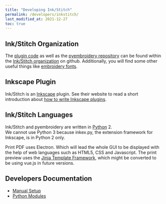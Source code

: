 ```yaml
---
title: "Developing Ink/Stitch"
permalink: /developers/inkstitch/
last_modified_at: 2021-12-27
toc: true
---
```

## Ink/Stitch Organization
The [plugin code](https://github.com/inkstitch/inkstitch) as well as the [pyembroidery repository](https://github.com/inkstitch/pyembroidery) can be found within the [Ink/Stitch organization](https://github.com/inkstitch/) on github. Additionally, you will find some other useful things like [embroidery fonts](https://github.com/inkstitch/embroidery-fonts).

## Inkscape Plugin
Ink/Stitch is an [Inkscape](https://inkscape.org/) plugin. See their website to read a short introduction about [how to write Inkscape plugins](https://inkscape.org/en/develop/extensions/).

## Ink/Stitch Languages

Ink/Stitch and pyembroidery are written in [Python](https://www.python.org/) 2.<br />We cannot use Python 3 because inkex.py, the extension framework for Inkscape, is in Python 2 only.

Print PDF uses Electron. Which will lead the whole GUI to be displayed with the help of web languages such as HTML5, CSS and Javascript. The print preview uses the [Jinja Template Framework](http://jinja.pocoo.org/), which might be converted to be using vue.js in future versions.

## Developers Documentation
* [Manual Setup](/developers/inkstitch/manual-setup/)
* [Python Modules](/developers/inkstitch/python-modules/)
